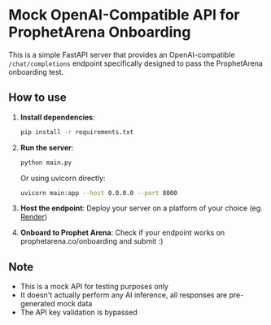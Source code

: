 # Mock OpenAI-Compatible API for ProphetArena Onboarding

This is a simple FastAPI server that provides an OpenAI-compatible `/chat/completions` endpoint specifically designed to pass the ProphetArena onboarding test.


## How to use

1. **Install dependencies**:
   ```bash
   pip install -r requirements.txt
   ```

2. **Run the server**:
   ```bash
   python main.py
   ```
   
   Or using uvicorn directly:
   ```bash
   uvicorn main:app --host 0.0.0.0 --port 8000
   ```

3. **Host the endpoint**:
  Deploy your server on a platform of your choice (eg. [Render](https://render.com/docs/deploy-fastapi))

4. **Onboard to Prophet Arena**:
  Check if your endpoint works on prophetarena.co/onboarding and submit :)


## Note

- This is a mock API for testing purposes only
- It doesn't actually perform any AI inference, all responses are pre-generated mock data
- The API key validation is bypassed 

